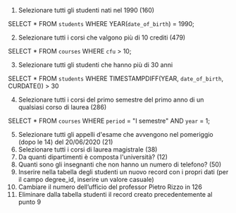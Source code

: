 1. Selezionare tutti gli studenti nati nel 1990 (160)

SELECT *
FROM `students`
WHERE YEAR(`date_of_birth`) = 1990;

2. Selezionare tutti i corsi che valgono più di 10 crediti (479)

SELECT *
FROM `courses`
WHERE `cfu` > 10;

3. Selezionare tutti gli studenti che hanno più di 30 anni

SELECT *
FROM `students`
WHERE TIMESTAMPDIFF(YEAR, `date_of_birth`, CURDATE()) > 30

4. Selezionare tutti i corsi del primo semestre del primo anno di un qualsiasi corso di
laurea (286)

SELECT *
FROM `courses`
WHERE `period` = "I semestre" AND `year` = 1;

5. Selezionare tutti gli appelli d'esame che avvengono nel pomeriggio (dopo le 14) del
20/06/2020 (21)
6. Selezionare tutti i corsi di laurea magistrale (38)
7. Da quanti dipartimenti è composta l'università? (12)
8. Quanti sono gli insegnanti che non hanno un numero di telefono? (50)
9. Inserire nella tabella degli studenti un nuovo record con i propri dati (per il campo
degree_id, inserire un valore casuale)
10. Cambiare il numero dell’ufficio del professor Pietro Rizzo in 126
11. Eliminare dalla tabella studenti il record creato precedentemente al punto 9